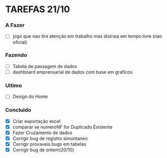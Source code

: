 # TAREFAS 21/10

### A Fazer

- [ ] jogo que nao tire atenção em trabalho mas distraia em tempo livre (nao oficial)

### Fazendo

- [ ] Tabela de passagem de dados
- [ ] dashboard emprensarial de dados com base em graficos

### Ultimo

- [ ] Design do Home

### Concluido

- [X] Criar exportação excel
- [X] comparar se numeroNF for Duplicado Existente
- [X] Fazer Cruzamento de dados
- [X] Corrigir bug de registro simuntaneo
- [x] Corrigir provaveis bugs em tabelas
- [X] Corrigir bug de ontem(20/10)